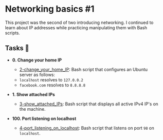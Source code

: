 # Networking basics #1

This project was the second of two introducing networking. I continued to learn
about IP addresses while practicing manipulating them with Bash scripts.

## Tasks :page_with_curl:

* **0. Change your home IP**
  * [2-change_your_home_IP](./2-change_your_home_IP): Bash script that configures
  an Ubuntu server as follows:
  * `localhost` resolves to `127.0.0.2`
  * `facebook.com` resolves to `8.8.8.8`

* **1. Show attached IPs**
  * [3-show_attached_IPs](./3-show_attached_IPs): Bash script that displays all active IPv4
  IP's on the machine.

* **100. Port listening on localhost**
  * [4-port_listening_on_localhost](./4-port_listening_on_localhost): Bash script that
  listens on port `98` on `localhost`.
